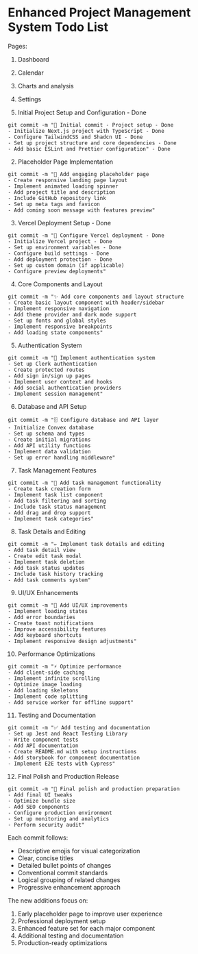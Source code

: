 # Enhanced Project Management System Todo List

Pages:
1. Dashboard
2. Calendar
3. Charts and analysis
4. Settings

1. Initial Project Setup and Configuration - Done
```
git commit -m "🎉 Initial commit - Project setup - Done
- Initialize Next.js project with TypeScript - Done
- Configure TailwindCSS and Shadcn UI - Done
- Set up project structure and core dependencies - Done
- Add basic ESLint and Prettier configuration" - Done
```

2. Placeholder Page Implementation
```
git commit -m "🎨 Add engaging placeholder page
- Create responsive landing page layout
- Implement animated loading spinner
- Add project title and description
- Include GitHub repository link
- Set up meta tags and favicon
- Add coming soon message with features preview"
```

3. Vercel Deployment Setup - Done
```
git commit -m "🚀 Configure Vercel deployment - Done
- Initialize Vercel project - Done
- Set up environment variables - Done
- Configure build settings - Done
- Add deployment protection - Done
- Set up custom domain (if applicable)
- Configure preview deployments"
```

4. Core Components and Layout
```
git commit -m "✨ Add core components and layout structure
- Create basic layout component with header/sidebar
- Implement responsive navigation
- Add theme provider and dark mode support
- Set up fonts and global styles
- Implement responsive breakpoints
- Add loading state components"
```

5. Authentication System
```
git commit -m "🔐 Implement authentication system
- Set up Clerk authentication
- Create protected routes
- Add sign in/sign up pages
- Implement user context and hooks
- Add social authentication providers
- Implement session management"
```

6. Database and API Setup
```
git commit -m "🗄️ Configure database and API layer
- Initialize Convex database
- Set up schema and types
- Create initial migrations
- Add API utility functions
- Implement data validation
- Set up error handling middleware"
```

7. Task Management Features
```
git commit -m "📝 Add task management functionality
- Create task creation form
- Implement task list component
- Add task filtering and sorting
- Include task status management
- Add drag and drop support
- Implement task categories"
```

8. Task Details and Editing
```
git commit -m "✏️ Implement task details and editing
- Add task detail view
- Create edit task modal
- Implement task deletion
- Add task status updates
- Include task history tracking
- Add task comments system"
```

9. UI/UX Enhancements
```
git commit -m "💅 Add UI/UX improvements
- Implement loading states
- Add error boundaries
- Create toast notifications
- Improve accessibility features
- Add keyboard shortcuts
- Implement responsive design adjustments"
```

10. Performance Optimizations
```
git commit -m "⚡ Optimize performance
- Add client-side caching
- Implement infinite scrolling
- Optimize image loading
- Add loading skeletons
- Implement code splitting
- Add service worker for offline support"
```

11. Testing and Documentation
```
git commit -m "✅ Add testing and documentation
- Set up Jest and React Testing Library
- Write component tests
- Add API documentation
- Create README.md with setup instructions
- Add storybook for component documentation
- Implement E2E tests with Cypress"
```

12. Final Polish and Production Release
```
git commit -m "🎨 Final polish and production preparation
- Add final UI tweaks
- Optimize bundle size
- Add SEO components
- Configure production environment
- Set up monitoring and analytics
- Perform security audit"
```

Each commit follows:
- Descriptive emojis for visual categorization
- Clear, concise titles
- Detailed bullet points of changes
- Conventional commit standards
- Logical grouping of related changes
- Progressive enhancement approach

The new additions focus on:
1. Early placeholder page to improve user experience
2. Professional deployment setup
3. Enhanced feature set for each major component
4. Additional testing and documentation
5. Production-ready optimizations


